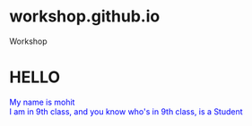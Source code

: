 # workshop.github.io

<!DOCTYPE html>
<html>
  <head>
    <meta charset="utf-8">
    <tittle> Workshop </tittle> 
    <style>
    .introduction { 
      color : blue ;}
    </style>
  </head>
  <body>
    <h1>HELLO</h1>
    <p class="introduction">My name is mohit<br>I am in 9th class, and you know who's in 9th class, is a Student</p>
  </body>
</html>
